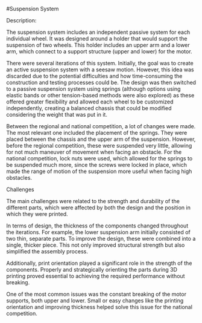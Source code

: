 #Suspension System

Description: 

The suspension system includes an independent passive system for each individual wheel. It was designed around a holder that would support the suspension of two wheels. This holder includes an upper arm and a lower arm, which connect to a support structure (upper and lower) for the motor. 

There were several iterations of this system. Initially, the goal was to create an active suspension system with a seesaw motion. However, this idea was discarded due to the potential difficulties and how time-consuming the construction and testing processes could be. The design was then switched to a passive suspension system using springs (although options using elastic bands or other tension-based methods were also explored) as these offered greater flexibility and allowed each wheel to be customized independently, creating a balanced chassis that could be modified considering the weight that was put in it. 

Between the regional and national competition, a lot of changes were made. The most relevant one included the placement of the springs. They were placed between the chassis and the upper arm of the suspension. However, before the regional competition, these were suspended very little, allowing for not much maneuver of movement when facing an obstacle. For the national competition, lock nuts were used, which allowed for the springs to be suspended much more, since the screws were locked in place, which made the range of motion of the suspension more useful when facing high obstacles. 

 

Challenges 

The main challenges were related to the strength and durability of the different parts, which were affected by both the design and the position in which they were printed. 

 In terms of design, the thickness of the components changed throughout the iterations. For example, the lower suspension arm initially consisted of two thin, separate parts. To improve the design, these were combined into a single, thicker piece. This not only improved structural strength but also simplified the assembly process.  

Additionally, print orientation played a significant role in the strength of the components. Properly and strategically orienting the parts during 3D printing proved essential to achieving the required performance without breaking.  

One of the most common issues was the constant breaking of the motor supports, both upper and lower. Small or easy changes like the printing orientation and improving thickness helped solve this issue for the national competition. 
